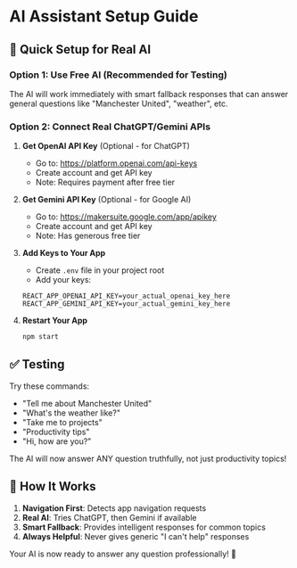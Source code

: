 # AI Assistant Setup Guide

## 🚀 Quick Setup for Real AI

### Option 1: Use Free AI (Recommended for Testing)
The AI will work immediately with smart fallback responses that can answer general questions like "Manchester United", "weather", etc.

### Option 2: Connect Real ChatGPT/Gemini APIs

1. **Get OpenAI API Key** (Optional - for ChatGPT)
   - Go to: https://platform.openai.com/api-keys
   - Create account and get API key
   - Note: Requires payment after free tier

2. **Get Gemini API Key** (Optional - for Google AI)
   - Go to: https://makersuite.google.com/app/apikey
   - Create account and get API key
   - Note: Has generous free tier

3. **Add Keys to Your App**
   - Create `.env` file in your project root
   - Add your keys:
   ```
   REACT_APP_OPENAI_API_KEY=your_actual_openai_key_here
   REACT_APP_GEMINI_API_KEY=your_actual_gemini_key_here
   ```

4. **Restart Your App**
   ```bash
   npm start
   ```

## ✅ Testing

Try these commands:
- "Tell me about Manchester United"
- "What's the weather like?"
- "Take me to projects"
- "Productivity tips"
- "Hi, how are you?"

The AI will now answer ANY question truthfully, not just productivity topics!

## 🔧 How It Works

1. **Navigation First**: Detects app navigation requests
2. **Real AI**: Tries ChatGPT, then Gemini if available
3. **Smart Fallback**: Provides intelligent responses for common topics
4. **Always Helpful**: Never gives generic "I can't help" responses

Your AI is now ready to answer any question professionally! 🎯